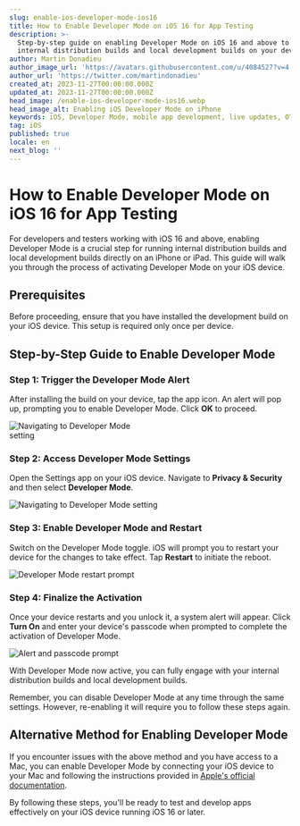 ```yaml
---
slug: enable-ios-developer-mode-ios16
title: How to Enable Developer Mode on iOS 16 for App Testing
description: >-
  Step-by-step guide on enabling Developer Mode on iOS 16 and above to run
  internal distribution builds and local development builds on your device.
author: Martin Donadieu
author_image_url: 'https://avatars.githubusercontent.com/u/4084527?v=4'
author_url: 'https://twitter.com/martindonadieu'
created_at: 2023-11-27T00:00:00.000Z
updated_at: 2023-11-27T00:00:00.000Z
head_image: /enable-ios-developer-mode-ios16.webp
head_image_alt: Enabling iOS Developer Mode on iPhone
keywords: iOS, Developer Mode, mobile app development, live updates, OTA updates, continuous integration, mobile app updates
tag: iOS
published: true
locale: en
next_blog: ''
---
```



# How to Enable Developer Mode on iOS 16 for App Testing

For developers and testers working with iOS 16 and above, enabling Developer Mode is a crucial step for running internal distribution builds and local development builds directly on an iPhone or iPad. This guide will walk you through the process of activating Developer Mode on your iOS device.

## Prerequisites

Before proceeding, ensure that you have installed the development build on your iOS device. This setup is required only once per device.

## Step-by-Step Guide to Enable Developer Mode

### Step 1: Trigger the Developer Mode Alert

After installing the build on your device, tap the app icon. An alert will pop up, prompting you to enable Developer Mode. Click **OK** to proceed.

<div class="mx-auto" style="width: 50%;">
  <img src="/ios-16-developer-mode-0.webp" alt="Navigating to Developer Mode setting">
</div>

### Step 2: Access Developer Mode Settings

Open the Settings app on your iOS device. Navigate to **Privacy & Security** and then select **Developer Mode**.

![Navigating to Developer Mode setting](/ios-16-developer-mode-1.webp)

### Step 3: Enable Developer Mode and Restart

Switch on the Developer Mode toggle. iOS will prompt you to restart your device for the changes to take effect. Tap **Restart** to initiate the reboot.

![Developer Mode restart prompt](/ios-16-developer-mode-2.webp)

### Step 4: Finalize the Activation

Once your device restarts and you unlock it, a system alert will appear. Click **Turn On** and enter your device's passcode when prompted to complete the activation of Developer Mode.

![Alert and passcode prompt](/ios-16-developer-mode-3.webp)

With Developer Mode now active, you can fully engage with your internal distribution builds and local development builds.

Remember, you can disable Developer Mode at any time through the same settings. However, re-enabling it will require you to follow these steps again.

## Alternative Method for Enabling Developer Mode

If you encounter issues with the above method and you have access to a Mac, you can enable Developer Mode by connecting your iOS device to your Mac and following the instructions provided in [Apple's official documentation](https://developer.apple.com/documentation/xcode/enabling-developer-mode-on-a-device/).

By following these steps, you'll be ready to test and develop apps effectively on your iOS device running iOS 16 or later.
